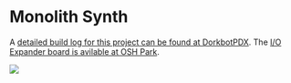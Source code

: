 # Monolith Synth

A [detailed build log for this project can be found at DorkbotPDX](https://dorkbotpdx.org/node/1274).  The [I/O Expander board is avilable at OSH Park](https://oshpark.com/shared_projects/jiW2r6f5).

![](https://www.pjrc.com/teensy/monolith_synth/card_mf2017_front.png)

